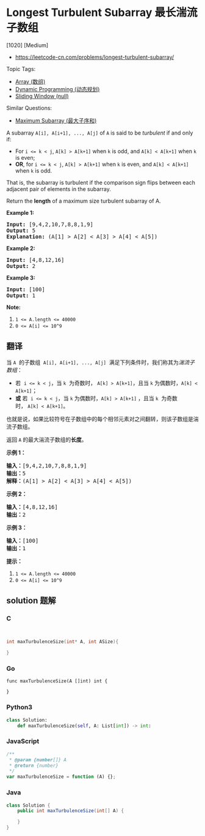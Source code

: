 # Longest Turbulent Subarray 最长湍流子数组

[1020] [Medium]

- https://leetcode-cn.com/problems/longest-turbulent-subarray/

Topic Tags:

- [Array (数组)](https://leetcode-cn.com/tag/array/)
- [Dynamic Programming (动态规划)](https://leetcode-cn.com/tag/dynamic-programming/)
- [Sliding Window (null)](https://leetcode-cn.com/tag/sliding-window/)

Similar Questions:

- [Maximum Subarray (最大子序和)](https://leetcode-cn.com/problems/maximum-subarray/)

A subarray `A[i], A[i+1], ..., A[j]` of `A` is said to be _turbulent_ if and only if:

- For `i <= k < j`, `A[k] > A[k+1]` when `k` is odd, and `A[k] < A[k+1]` when `k` is even;
- **OR**, for `i <= k < j`, `A[k] > A[k+1]` when `k` is even, and `A[k] < A[k+1]` when `k` is odd.

That is, the subarray is turbulent if the comparison sign flips between each adjacent pair of elements in the subarray.

Return the **length** of a maximum size turbulent subarray of A.

**Example 1:**

<pre><strong>Input: </strong><span id="example-input-1-1">[9,4,2,10,7,8,8,1,9]</span>
<strong>Output: </strong><span id="example-output-1">5</span>
<strong>Explanation: </strong>(A[1] &gt; A[2] &lt; A[3] &gt; A[4] &lt; A[5])
</pre>

**Example 2:**

<pre><strong>Input: </strong><span id="example-input-2-1">[4,8,12,16]</span>
<strong>Output: </strong><span id="example-output-2">2</span>
</pre>

**Example 3:**

<pre><strong>Input: </strong><span id="example-input-3-1">[100]</span>
<strong>Output: </strong><span id="example-output-3">1</span>
</pre>

**Note:**

1.  `1 <= A.length <= 40000`
2.  `0 <= A[i] <= 10^9`

## 翻译

当 `A`  的子数组  `A[i], A[i+1], ..., A[j]`  满足下列条件时，我们称其为*湍流子数组*：

- 若  `i <= k < j`，当 `k`  为奇数时， `A[k] > A[k+1]`，且当 `k` 为偶数时，`A[k] < A[k+1]`；
- **或** 若  `i <= k < j`，当 `k` 为偶数时，`A[k] > A[k+1]` ，且当 `k`  为奇数时， `A[k] < A[k+1]`。

也就是说，如果比较符号在子数组中的每个相邻元素对之间翻转，则该子数组是湍流子数组。

返回 `A` 的最大湍流子数组的**长度**。

**示例 1：**

<pre><strong>输入：</strong>[9,4,2,10,7,8,8,1,9]
<strong>输出：</strong>5
<strong>解释：</strong>(A[1] &gt; A[2] &lt; A[3] &gt; A[4] &lt; A[5])
</pre>

**示例 2：**

<pre><strong>输入：</strong>[4,8,12,16]
<strong>输出：</strong>2
</pre>

**示例 3：**

<pre><strong>输入：</strong>[100]
<strong>输出：</strong>1
</pre>

**提示：**

1.  `1 <= A.length <= 40000`
2.  `0 <= A[i] <= 10^9`

## solution 题解

### C

```c


int maxTurbulenceSize(int* A, int ASize){

}


```

### Go

```golang
func maxTurbulenceSize(A []int) int {

}
```

### Python3

```python
class Solution:
    def maxTurbulenceSize(self, A: List[int]) -> int:

```

### JavaScript

```javascript
/**
 * @param {number[]} A
 * @return {number}
 */
var maxTurbulenceSize = function (A) {};
```

### Java

```java
class Solution {
    public int maxTurbulenceSize(int[] A) {

    }
}
```
